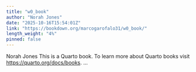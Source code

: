 ```yaml
---
title: "w0_book"
author: "Norah Jones"
date: "2025-10-16T15:54:01Z"
link: "https://bookdown.org/marcogarofalo31/w0_book/"
length_weight: "4%"
pinned: false
---
```


Norah Jones This is a Quarto book. To learn more about Quarto books visit https://quarto.org/docs/books. ...
